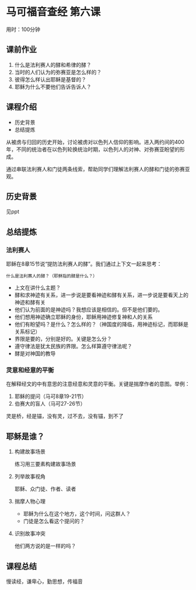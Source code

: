 # 马可福音查经 第六课

用时：100分钟

## 课前作业

1. 什么是法利赛人的酵和希律的酵？
2. 当时的人们认为的弥赛亚是怎么样的？
3. 彼得怎么样认出耶稣是基督的？
4. 耶稣为什么不要他们告诉告诉人？


## 课程介绍

- 历史背景
- 总结提炼


从被虏与归回的历史开始，讨论被虏对以色列人信仰的影响。进入两约间的400年，不同的统治者在以色列轮换统治时期，以色列人的对神、对弥赛亚盼望的形成。

通过串联法利赛人和门徒两条线索，帮助同学们理解法利赛人的酵和门徒的弥赛亚观。


## 历史背景

见ppt

## 总结提炼

### 法利赛人

耶稣在8章15节说“提防法利赛人的酵”。我们通过上下文一起来思考：

```
什么是法利赛人的酵？（耶稣指的酵是什么？）
```

- 上文在讲什么主题？
- 酵和求神迹有关系，进一步说是要看神迹和酵有关系，进一步说是要看天上的神迹和酵有关
- 他们认为前面的是神迹吗？我想应该是相信的。但不是他们要的。
- 他们想用神迹确立耶稣的身份，耶稣用神迹修复神和人的关系
- 他们有盼望吗？是什么？怎么样的？（神国度的降临，用神迹标记，而耶稣是关系标记）
- 界限是要的，分别是好的。关键是怎么分？
- 遵守律法是犹太民族的界限。怎么样算遵守律法呢？
- 酵是对神国的教导

### 灵意和经意的平衡

在解释经文的中有意思的注意经意和灵意的平衡。关键是揣摩作者的意图。举例：

1. 耶稣的提问（马可8章19-21节）
2. 伯赛大的盲人（马可27-26节）


灵是桥，经是锚，没有灵，过不去，没有锚，到不了

## 耶稣是谁？

1. 构建故事场景

   练习用三要素构建故事场景

2. 列举故事视角

   耶稣、众门徒、作者、读者

3. 揣摩人物心理

   - 耶稣为什么在这个地方，这个时间，问这群人？
   - 门徒是怎么看这个提问的？

4. 识别故事冲突

   他们两方说的是一样的吗？

## 课程总结

慢读经，谦卑心，勤思想，传福音

